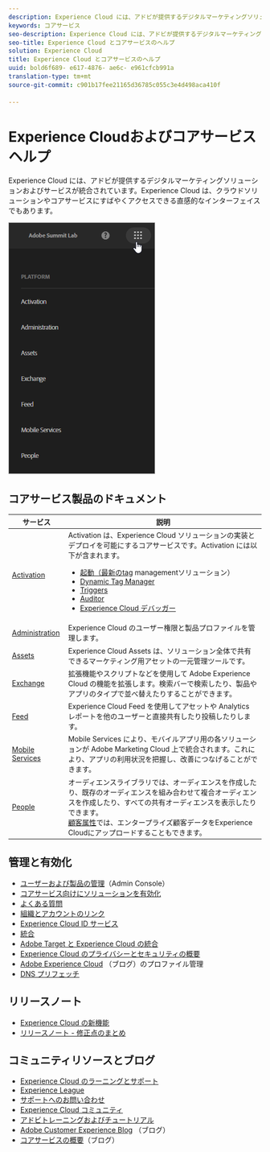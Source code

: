```yaml
---
description: Experience Cloud には、アドビが提供するデジタルマーケティングソリューションおよびサービスが統合されています。Experience Cloud は、クラウドソリューションやコアサービスにすばやくアクセスできる直感的なインターフェイスでもあります。
keywords: コアサービス
seo-description: Experience Cloud には、アドビが提供するデジタルマーケティングソリューションおよびサービスが統合されています。Experience Cloud は、クラウドソリューションやコアサービスにすばやくアクセスできる直感的なインターフェイスでもあります。
seo-title: Experience Cloud とコアサービスのヘルプ
solution: Experience Cloud
title: Experience Cloud とコアサービスのヘルプ
uuid: bold6f689- e617-4876- ae6c- e961cfcb991a
translation-type: tm+mt
source-git-commit: c901b17fee21165d36785c055c3e4d498aca410f

---
```



# Experience Cloudおよびコアサービスヘルプ

Experience Cloud には、アドビが提供するデジタルマーケティングソリューションおよびサービスが統合されています。Experience Cloud は、クラウドソリューションやコアサービスにすばやくアクセスできる直感的なインターフェイスでもあります。

![](assets/experience-cloud-core-services.png)

## コアサービス製品のドキュメント

| サービス | 説明 |
|--- |--- |
| [Activation](activation/activation.md) | Activation は、Experience Cloud ソリューションの実装とデプロイを可能にするコアサービスです。Activation には以下が含まれます。<ul><li>[起動（最新のtag](https://docs.adobelaunch.com/) managementソリューション）</li><li>[Dynamic Tag Manager](https://marketing.adobe.com/resources/help/en_US/dtm/)</li><li>[Triggers](activation/triggers.md)</li><li>[Auditor](https://marketing.adobe.com/resources/help/en_US/auditor/)</li><li>[Experience Cloud デバッガー](https://marketing.adobe.com/resources/help/en_US/experience-cloud-debugger/)</li></ul> |
| [Administration](admin-getting-started/admin-getting-started.md) | Experience Cloud のユーザー権限と製品プロファイルを管理します。 |
| [Assets](experience-cloud-assets/experience-cloud-assets.md) | Experience Cloud Assets は、ソリューション全体で共有できるマーケティング用アセットの一元管理ツールです。 |
| [Exchange](https://experiencecloud.adobeexchange.com/) | 拡張機能やスクリプトなどを使用して Adobe Experience Cloud の機能を拡張します。検索バーで検索したり、製品やアプリのタイプで並べ替えたりすることができます。 |
| [Feed](feed.md) | Experience Cloud Feed を使用してアセットや Analytics レポートを他のユーザーと直接共有したり投稿したりします。 |
| [Mobile Services](https://marketing.adobe.com/resources/help/en_US/mobile/) | Mobile Services により、モバイルアプリ用の各ソリューションが Adobe Marketing Cloud 上で統合されます。これにより、アプリの利用状況を把握し、改善につなげることができます。 |
| [People](audience-library/audience-library.md) | オーディエンスライブラリでは、オーディエンスを作成したり、既存のオーディエンスを組み合わせて複合オーディエンスを作成したり、すべての共有オーディエンスを表示したりできます。<br>[顧客属性](attributes/attributes.md)では、エンタープライズ顧客データをExperience Cloudにアップロードすることもできます。 |

## 管理と有効化

* [ユーザーおよび製品の管理](admin-getting-started/admin-getting-started.md)（Admin Console）
* [コアサービス向けにソリューションを有効化](core-services/core-services.md)
* [よくある質問](admin-getting-started/admin-getting-started.md)
* [組織とアカウントのリンク](admin-getting-started/organizations.md)
* [Experience Cloud ID サービス](https://marketing.adobe.com/resources/help/en_US/mcvid/)
* [統合](marketing-cloud-integrations.md)
* [Adobe Target と Experience Cloud の統合](https://marketing.adobe.com/resources/help/en_US/target/a4t/c_integrating_target_with_mac.html)
* [Experience Cloud のプライバシーとセキュリティの概要](assets/Adobe-Marketing-Cloud-Privacy-and-Security-Overview.pdf)
* [Adobe Experience Cloud](https://theblog.adobe.com/profile-management-adobe-marketing-cloud-comes-together/) （ブログ）のプロファイル管理
* [DNS プリフェッチ](admin-getting-started/admin-getting-started.md#concept_6BC8C6856E3644F8956D7AD0A96383B7)

## リリースノート

* [Experience Cloud の新機能](marketing-cloud-interface/marketing-cloud-interface.md#concept_9A4370BD59744928BDC9F87E978798B3)
* [リリースノート - 修正点のまとめ](marketing-cloud-interface/release-notes.md#concept_F5C9FF69A5B44395BB5FA0552F4E9175)

## コミュニティリソースとブログ

* [Experience Cloud のラーニングとサポート](https://helpx.adobe.com/support/experience-cloud.html)
* [Experience League](https://landing.adobe.com/experience-league/)
* [サポートへのお問い合わせ](https://helpx.adobe.com/contact/enterprise-support.ec.html)
* [Experience Cloud コミュニティ](https://forums.adobe.com/community/experience-cloud)
* [アドビトレーニングおよびチュートリアル](https://helpx.adobe.com/learning.html?promoid=KAUDK)
* [Adobe Customer Experience Blog](https://theblog.adobe.com/customer-experience/) （ブログ）
* [コアサービスの概要](https://theblog.adobe.com/part-2-capturing-leveraging-consumer-behavior-adobe-marketing-cloud/)（ブログ）
